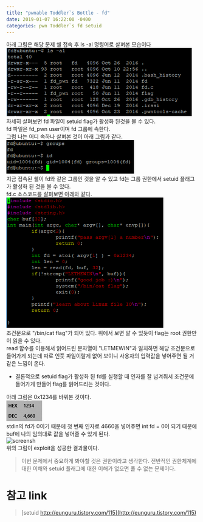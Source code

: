 ```yaml
---
title: "pwnable Toddler`s Bottle - fd"
date: 2019-01-07 16:22:00 -0400
categories: pwn Toddler`s fd setuid
---
```

아래 그림은 해당 문제 쉘 접속 후 ls -al 명령어로 살펴본 모습이다
![screensh](./pwnable_1/1.PNG)  
자세히 살펴보면 fd 파일이 setuid flag가 활성화 된것을 볼 수 있다.  
fd 파일은 fd_pwn user이며 fd 그룹에 속한다.  
그럼 나는 어디 속하나 살펴본 것이 아래 그림과 같다.  
![screensh](./pwnable_1/5.png)  
지금 접속된 쉘이 fd와 같은 그룹인 것을 알 수 있고 fd는 그룹 권한에서 setuid 플래그가 활성화 된 것을 볼 수 있다.  
fd.c 소스코드를 살펴보면 아래와 같다.  
![screensh](./pwnable_1/2.png)  
조건문으로 "/bin/cat flag"가 되어 있다. 위에서 보면 알 수 있듯이 flag는 root 권한만이 읽을 수 있다.  
read 함수를 이용해서 읽어드린 문자열이 "LETMEWIN"과 일치하면 해당 조건문으로 들어가게 되는데 따로 인풋 파일이랄게 없어 보이니 사용자의 입력값을 넣어주면 될 거 같은 느낌이 온다.  
- 결론적으로 setuid flag가 활성화 된  fd를 실행할 때 인자를 잘 넘겨줘서 조건문에 들어가게 만들어 flag를 읽어드리는 것이다.    

아래 그림은 0x1234를 바꿔본 것이다.  
![screensh](./pwnable_1/3.png)  
stdin의 fd가 0이기 때문에 첫 번째 인자로 4660을 넣어주면 int fd = 0이 되기 때문에 buf에 나의 임의대로 값을 넣어줄 수 있게 된다.  
![screensh](./pwnable_1/4_1.png)  
위의 그림이 exploit을 성공한 결과물이다.  
>이번 문제에서 중요하게 봐야할 것은 권한이라고 생각한다. 전반적인 권한체계에 대한 이해와 setuid 플래그에 대한 이해가 없으면 풀 수 없는 문제이다.    

# 참고 link  
>[setuid http://eunguru.tistory.com/115](http://eunguru.tistory.com/115)